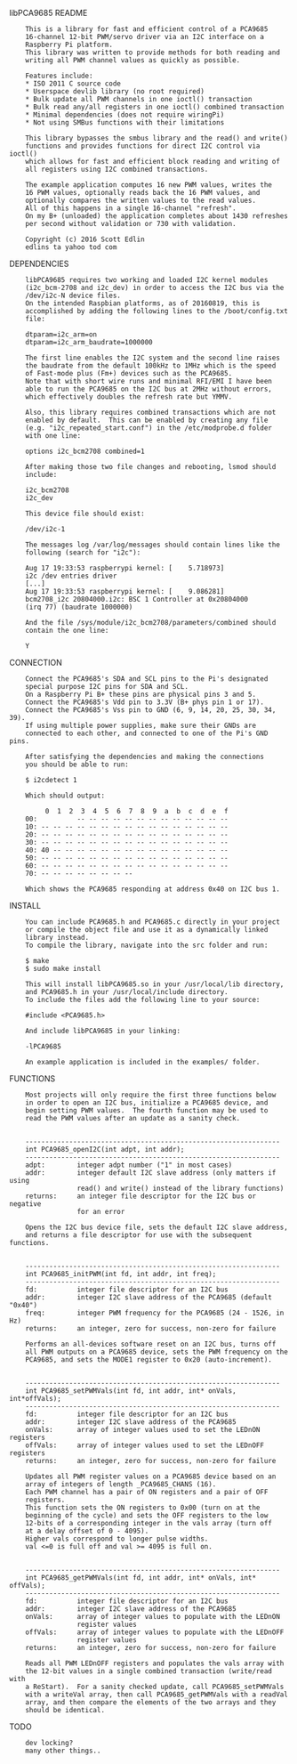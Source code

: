 libPCA9685 README

        This is a library for fast and efficient control of a PCA9685
        16-channel 12-bit PWM/servo driver via an I2C interface on a
        Raspberry Pi platform.
        This library was written to provide methods for both reading and
        writing all PWM channel values as quickly as possible.

        Features include:
        * ISO 2011 C source code
        * Userspace devlib library (no root required)
        * Bulk update all PWM channels in one ioctl() transaction
        * Bulk read any/all registers in one ioctl() combined transaction
        * Minimal dependencies (does not require wiringPi)
        * Not using SMBus functions with their limitations

        This library bypasses the smbus library and the read() and write()
        functions and provides functions for direct I2C control via ioctl()
        which allows for fast and efficient block reading and writing of
        all registers using I2C combined transactions.

        The example application computes 16 new PWM values, writes the
        16 PWM values, optionally reads back the 16 PWM values, and
        optionally compares the written values to the read values.
        All of this happens in a single 16-channel "refresh".
        On my B+ (unloaded) the application completes about 1430 refreshes
        per second without validation or 730 with validation.

        Copyright (c) 2016 Scott Edlin
        edlins ta yahoo tod com


DEPENDENCIES

        libPCA9685 requires two working and loaded I2C kernel modules
        (i2c_bcm-2708 and i2c_dev) in order to access the I2C bus via the
        /dev/i2c-N device files.
        On the intended Raspbian platforms, as of 20160819, this is
        accomplished by adding the following lines to the /boot/config.txt
        file:

        dtparam=i2c_arm=on
        dtparam=i2c_arm_baudrate=1000000

        The first line enables the I2C system and the second line raises
        the baudrate from the default 100kHz to 1MHz which is the speed
        of Fast-mode plus (Fm+) devices such as the PCA9685.
        Note that with short wire runs and minimal RFI/EMI I have been
        able to run the PCA9685 on the I2C bus at 2MHz without errors,
        which effectively doubles the refresh rate but YMMV.

        Also, this library requires combined transactions which are not
        enabled by default.  This can be enabled by creating any file
        (e.g. "i2c_repeated_start.conf") in the /etc/modprobe.d folder
        with one line:

        options i2c_bcm2708 combined=1

        After making those two file changes and rebooting, lsmod should
        include:

        i2c_bcm2708
        i2c_dev

        This device file should exist:

        /dev/i2c-1

        The messages log /var/log/messages should contain lines like the
        following (search for "i2c"):

        Aug 17 19:33:53 raspberrypi kernel: [    5.718973]
        i2c /dev entries driver
        [...]
        Aug 17 19:33:53 raspberrypi kernel: [    9.086281]
        bcm2708_i2c 20804000.i2c: BSC 1 Controller at 0x20804000
        (irq 77) (baudrate 1000000)

        And the file /sys/module/i2c_bcm2708/parameters/combined should
        contain the one line:

        Y


CONNECTION

        Connect the PCA9685's SDA and SCL pins to the Pi's designated
        special purpose I2C pins for SDA and SCL.
        On a Raspberry Pi B+ these pins are physical pins 3 and 5.
        Connect the PCA9685's Vdd pin to 3.3V (B+ phys pin 1 or 17).
        Connect the PCA9685's Vss pin to GND (6, 9, 14, 20, 25, 30, 34, 39).
        If using multiple power supplies, make sure their GNDs are
        connected to each other, and connected to one of the Pi's GND pins.

        After satisfying the dependencies and making the connections
        you should be able to run:

        $ i2cdetect 1

        Which should output:

             0  1  2  3  4  5  6  7  8  9  a  b  c  d  e  f
        00:          -- -- -- -- -- -- -- -- -- -- -- -- -- 
        10: -- -- -- -- -- -- -- -- -- -- -- -- -- -- -- -- 
        20: -- -- -- -- -- -- -- -- -- -- -- -- -- -- -- -- 
        30: -- -- -- -- -- -- -- -- -- -- -- -- -- -- -- -- 
        40: 40 -- -- -- -- -- -- -- -- -- -- -- -- -- -- -- 
        50: -- -- -- -- -- -- -- -- -- -- -- -- -- -- -- -- 
        60: -- -- -- -- -- -- -- -- -- -- -- -- -- -- -- -- 
        70: -- -- -- -- -- -- -- --                         

        Which shows the PCA9685 responding at address 0x40 on I2C bus 1.


INSTALL

        You can include PCA9685.h and PCA9685.c directly in your project
        or compile the object file and use it as a dynamically linked
        library instead.
        To compile the library, navigate into the src folder and run:

        $ make
        $ sudo make install

        This will install libPCA9685.so in your /usr/local/lib directory,
        and PCA9685.h in your /usr/local/include directory.
        To include the files add the following line to your source:

        #include <PCA9685.h>

        And include libPCA9685 in your linking:

        -lPCA9685

        An example application is included in the examples/ folder.


FUNCTIONS

        Most projects will only require the first three functions below
        in order to open an I2C bus, initialize a PCA9685 device, and
        begin setting PWM values.  The fourth function may be used to
        read the PWM values after an update as a sanity check.


        ----------------------------------------------------------------
        int PCA9685_openI2C(int adpt, int addr);
        ----------------------------------------------------------------
        adpt:        integer adpt number ("1" in most cases)
        addr:        integer default I2C slave address (only matters if using
                     read() and write() instead of the library functions)
        returns:     an integer file descriptor for the I2C bus or negative
                     for an error

        Opens the I2C bus device file, sets the default I2C slave address,
        and returns a file descriptor for use with the subsequent functions.


        ----------------------------------------------------------------
        int PCA9685_initPWM(int fd, int addr, int freq);
        ----------------------------------------------------------------
        fd:          integer file descriptor for an I2C bus
        addr:        integer I2C slave address of the PCA9685 (default "0x40")
        freq:        integer PWM frequency for the PCA9685 (24 - 1526, in Hz)
        returns:     an integer, zero for success, non-zero for failure

        Performs an all-devices software reset on an I2C bus, turns off
        all PWM outputs on a PCA9685 device, sets the PWM frequency on the
        PCA9685, and sets the MODE1 register to 0x20 (auto-increment).


        ----------------------------------------------------------------
        int PCA9685_setPWMVals(int fd, int addr, int* onVals, int*offVals);
        ----------------------------------------------------------------
        fd:          integer file descriptor for an I2C bus
        addr:        integer I2C slave address of the PCA9685
        onVals:      array of integer values used to set the LEDnON registers
        offVals:     array of integer values used to set the LEDnOFF registers
        returns:     an integer, zero for success, non-zero for failure

        Updates all PWM register values on a PCA9685 device based on an
        array of integers of length _PCA9685_CHANS (16).
        Each PWM channel has a pair of ON registers and a pair of OFF
        registers.
        This function sets the ON registers to 0x00 (turn on at the
        beginning of the cycle) and sets the OFF registers to the low
        12-bits of a corresponding integer in the vals array (turn off
        at a delay offset of 0 - 4095).
        Higher vals correspond to longer pulse widths.
        val <=0 is full off and val >= 4095 is full on.


        ----------------------------------------------------------------
        int PCA9685_getPWMVals(int fd, int addr, int* onVals, int* offVals);
        ----------------------------------------------------------------
        fd:          integer file descriptor for an I2C bus
        addr:        integer I2C slave address of the PCA9685
        onVals:      array of integer values to populate with the LEDnON
                     register values
        offVals:     array of integer values to populate with the LEDnOFF
                     register values
        returns:     an integer, zero for success, non-zero for failure

        Reads all PWM LEDnOFF registers and populates the vals array with
        the 12-bit values in a single combined transaction (write/read with
        a ReStart).  For a sanity checked update, call PCA9685_setPWMVals
        with a writeVal array, then call PCA9685_getPWMVals with a readVal
        array, and then compare the elements of the two arrays and they
        should be identical.


TODO

        dev locking?
        many other things..
